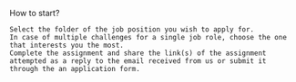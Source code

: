 How to start?

    Select the folder of the job position you wish to apply for.
    In case of multiple challenges for a single job role, choose the one that interests you the most.
    Complete the assignment and share the link(s) of the assignment attempted as a reply to the email received from us or submit it through the an application form.
